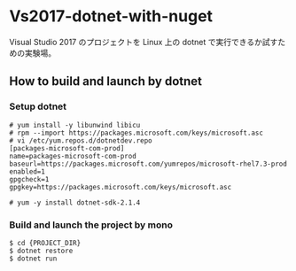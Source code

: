 # Vs2017-dotnet-with-nuget
Visual Studio 2017 のプロジェクトを Linux 上の dotnet で実行できるか試すための実験場。

## How to build and launch by dotnet
### Setup dotnet
```
# yum install -y libunwind libicu
# rpm --import https://packages.microsoft.com/keys/microsoft.asc
# vi /etc/yum.repos.d/dotnetdev.repo
[packages-microsoft-com-prod]
name=packages-microsoft-com-prod
baseurl=https://packages.microsoft.com/yumrepos/microsoft-rhel7.3-prod
enabled=1
gpgcheck=1
gpgkey=https://packages.microsoft.com/keys/microsoft.asc

# yum -y install dotnet-sdk-2.1.4
```

### Build and launch the project by mono
```
$ cd {PROJECT_DIR}
$ dotnet restore
$ dotnet run
```
